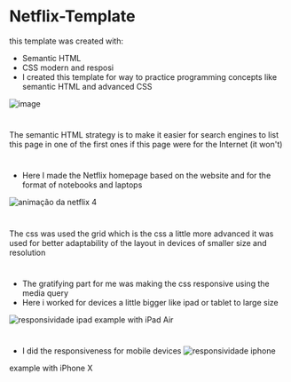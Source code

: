# Netflix-Template

this template was created with: 

- Semantic HTML
- CSS modern and resposi
- I created this template for way to practice programming concepts like semantic HTML and advanced CSS

![image](https://user-images.githubusercontent.com/73961367/151646220-3c49502d-e990-4f8b-9fe4-fa4dff40edae.png)
#
The semantic HTML strategy is to make it easier for search engines to list this page in one of the first ones if this page were for the Internet (it won't)
#

- Here I made the Netflix homepage based on the website and for the format of notebooks and laptops

![animação da netflix 4](https://user-images.githubusercontent.com/73961367/151646192-58334260-8c38-44fb-8bad-a4a0b87bde68.gif)
#
The css was used the grid which is the css a little more advanced it was used for better adaptability of the layout in devices of smaller size and resolution
#
- The gratifying part for me was making the css responsive using the media query
- Here i worked for devices a little bigger like ipad or tablet to large size

![responsividade ipad](https://user-images.githubusercontent.com/73961367/161403278-b509387c-6fb6-4f07-967e-6c70fb0fff37.gif)
example with iPad Air
#
- I did the responsiveness for mobile devices
![responsividade iphone](https://user-images.githubusercontent.com/73961367/161403282-964010c4-fc32-4036-b8c1-e5d6310a9fa9.gif)

example with iPhone X
#
